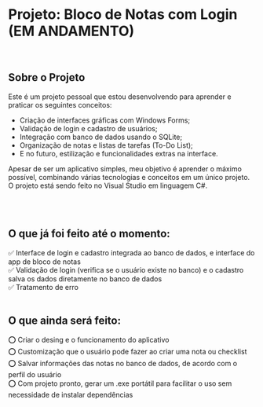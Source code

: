 # Projeto: Bloco de Notas com Login (EM ANDAMENTO)

<br/>

## Sobre o Projeto
Este é um projeto pessoal que estou desenvolvendo para aprender e praticar os seguintes conceitos:

- Criação de interfaces gráficas com Windows Forms;
- Validação de login e cadastro de usuários;
- Integração com banco de dados usando o SQLite;
- Organização de notas e listas de tarefas (To-Do List);
- E no futuro, estilização e funcionalidades extras na interface.

Apesar de ser um aplicativo simples, meu objetivo é aprender o máximo possível, combinando várias tecnologias e conceitos em um único projeto. 
O projeto está sendo feito no Visual Studio em linguagem C#.

<br/> <br/>

## O que já foi feito até o momento:
✅ Interface de login e cadastro integrada ao banco de dados, e interface do app de bloco de notas <br/>
✅ Validação de login (verifica se o usuário existe no banco) e o cadastro salva os dados diretamente no banco de dados <br/>
✅ Tratamento de erro <br/> <br/>

## O que ainda será feito:
⭕ Criar o desing e o funcionamento do aplicativo <br/>
⭕ Customização que o usuário pode fazer ao criar uma nota ou checklist <br/>
⭕ Salvar informações das notas no banco de dados, de acordo com o perfil do usuário <br/>
⭕ Com projeto pronto, gerar um .exe portátil para facilitar o uso sem necessidade de instalar dependências <br/>
